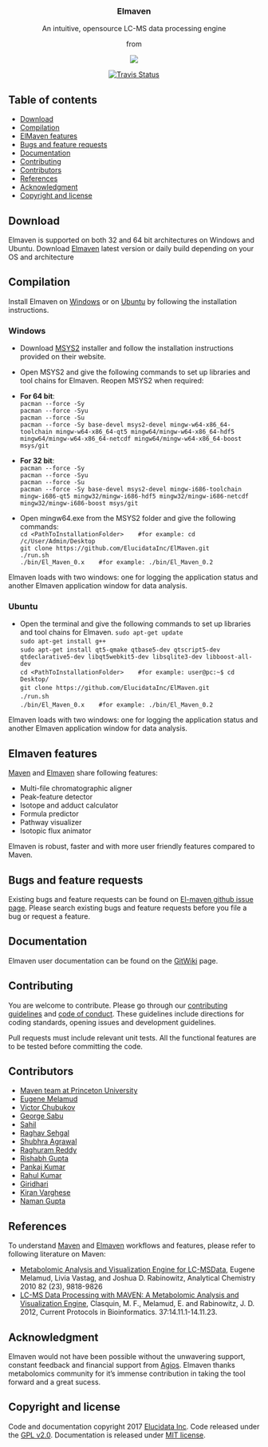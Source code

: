 <h3 align="center">Elmaven</h3>
<p align="center">An intuitive, opensource LC-MS data processing engine </p>
<p align="center">from </p>
<p align="center">
  <a href="http://www.elucidata.io"> 
	<img src="http://www.elucidata.io/static/images/logo.png">
  </a>

<p align="center">
  <a href="https://travis-ci.org/ElucidataInc/ElMaven"><img alt="Travis Status" 
  src="https://travis-ci.org/ElucidataInc/ElMaven.svg?branch=develop"></a> </p>

## Table of contents
- [Download](#download) 
- [Compilation](#compilation)
- [ElMaven features](#elmaven-features)
- [Bugs and feature requests](#bugs-and-feature-requests)
- [Documentation](#documentation)
- [Contributing](#contributing)
- [Contributors](#contributors)
- [References](#references)
- [Acknowledgment](#acknowledgment)
- [Copyright and license](#copyright-and-license)

## Download
Elmaven is supported on both 32 and 64 bit architectures on Windows and Ubuntu.
Download [Elmaven](https://elucidatainc.github.io/ElMaven/) latest version or daily build depending on your OS and architecture

## Compilation

Install Elmaven on [Windows](https://elucidatainc.github.io/ElMaven/main/2016/02/12/windows-installation.html) or on [Ubuntu](https://elucidatainc.github.io/ElMaven/main/2016/02/12/ubuntu-installation.html) by following the installation instructions.  

### Windows
- Download [MSYS2](http://www.msys2.org/) installer and follow the installation instructions provided on their website.
- Open MSYS2 and give the following commands to set up libraries and tool chains for Elmaven. Reopen MSYS2 when required:  
- **For 64 bit**:  
`pacman --force -Sy`  
`pacman --force -Syu`  
`pacman --force -Su`  
`pacman --force -Sy base-devel msys2-devel mingw-w64-x86_64-toolchain mingw-w64-x86_64-qt5 mingw64/mingw-w64-x86_64-hdf5 mingw64/mingw-w64-x86_64-netcdf mingw64/mingw-w64-x86_64-boost msys/git`  

- **For 32 bit**:  
`pacman --force -Sy`  
`pacman --force -Syu`  
`pacman --force -Su`  
`pacman --force -Sy base-devel msys2-devel mingw-i686-toolchain mingw-i686-qt5 mingw32/mingw-i686-hdf5 mingw32/mingw-i686-netcdf mingw32/mingw-i686-boost msys/git`  

- Open mingw64.exe from the MSYS2 folder and give the following commands:  
`cd <PathToInstallationFolder>    #for example: cd /c/User/Admin/Desktop`  
`git clone https://github.com/ElucidataInc/ElMaven.git`  
`./run.sh`  
`./bin/El_Maven_0.x    #for example: ./bin/El_Maven_0.2`  

Elmaven loads with two windows: one for logging the application status and another Elmaven application window for data analysis.  

### Ubuntu  
- Open the terminal and give the following commands to set up libraries and tool chains for Elmaven.
`sudo apt-get update`  
`sudo apt-get install g++`  
`sudo apt-get install qt5-qmake qtbase5-dev qtscript5-dev qtdeclarative5-dev libqt5webkit5-dev libsqlite3-dev libboost-all-dev`  
`cd <PathToInstallationFolder>    #for example: user@pc:~$ cd Desktop/`  
`git clone https://github.com/ElucidataInc/ElMaven.git`  
`./run.sh`  
`./bin/El_Maven_0.x    #for example: ./bin/El_Maven_0.2`

Elmaven loads with two windows: one for logging the application status and another Elmaven application window for data analysis.

## Elmaven features
[Maven](http://genomics-pubs.princeton.edu/mzroll/index.php) and [Elmaven](https://elucidatainc.github.io/ElMaven/)  share following features:
* Multi-file chromatographic aligner
* Peak-feature detector
* Isotope and adduct calculator
* Formula predictor
* Pathway visualizer
* Isotopic flux animator

Elmaven is robust, faster and with more user friendly features compared to Maven.

## Bugs and feature requests

Existing bugs and feature requests can be found on [El-maven github issue page](https://github.com/ElucidataInc/ElMaven/issues). Please search existing bugs and feature requests before you file a bug or request a feature.

## Documentation
Elmaven user documentation can be found on the [GitWiki](https://github.com/ElucidataInc/ElMaven/wiki) page.

## Contributing
You are welcome to contribute. Please go through our [contributing guidelines](https://github.com/ElucidataInc/ElMaven/blob/develop/CONTRIBUTING.md) and [code of conduct](https://github.com/ElucidataInc/ElMaven/blob/develop/CODE_OF_CONDUCT.md). These guidelines include directions for coding standards, opening issues and development guidelines.

Pull requests must include relevant unit tests. All the functional features are to be tested before committing the code.
## Contributors
*	[Maven team at Princeton University](http://genomics-pubs.princeton.edu/mzroll/index.php)
*	[Eugene Melamud](https://www.calicolabs.com/team-member/eugene-melamud/)
*	[Victor Chubukov](https://github.com/chubukov)
*	[George Sabu](https://github.com/GeorgeSabu)
*	[Sahil](https://github.com/sahil21)
*	[Raghav Sehgal](https://github.com/Raghavdata)
*	[Shubhra Agrawal](https://github.com/shubhra-agrawal)
*	[Raghuram Reddy](https://github.com/r-el-maya)
*	[Rishabh Gupta](https://github.com/rish9511)
*	[Pankaj Kumar](https://github.com/IpankajI)
*	[Rahul Kumar](https://github.com/rkdahmiwal)
*	[Giridhari](https://github.com/Giridhari013)
*	[Kiran Varghese](https://github.com/kiranvarghese2)
*	[Naman Gupta](https://github.com/naman)


## References
To understand [Maven](http://genomics-pubs.princeton.edu/mzroll/index.php) and [Elmaven](https://elucidatainc.github.io/ElMaven/) workflows and features, please refer to following literature on Maven:

* [Metabolomic Analysis and Visualization Engine for LC-MSData](http://pubs.acs.org/doi/abs/10.1021/ac1021166), Eugene Melamud, Livia Vastag, and Joshua D. Rabinowitz, Analytical Chemistry 2010 82 (23), 9818-9826
* [LC-MS Data Processing with MAVEN: A Metabolomic Analysis and Visualization Engine](http://onlinelibrary.wiley.com/doi/10.1002/0471250953.bi1411s37/abstract), Clasquin, M. F., Melamud, E. and Rabinowitz, J. D. 2012, Current Protocols in Bioinformatics. 37:14.11.1-14.11.23.
## Acknowledgment
Elmaven would not have been possible without the unwavering support, constant feedback and financial support from [Agios](http://www.agios.com/). Elmaven thanks metabolomics community for it’s immense contribution in taking the tool forward and a great sucess.

## Copyright and license
Code and documentation copyright  2017 [Elucidata  Inc](http://www.elucidata.io/). Code released under the [GPL v2.0](https://www.gnu.org/licenses/old-licenses/gpl-2.0.en.html). Documentation is released under [MIT license](https://opensource.org/licenses/MIT).

